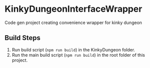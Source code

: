 # KinkyDungeonInterfaceWrapper
Code gen project creating convenience wrapper for kinky dungeon

## Build Steps

1. Run build script (`npm run build`) in the KinkyDungeon folder.
2. Run the main build script (`npm run build`) in the root folder of this project.
